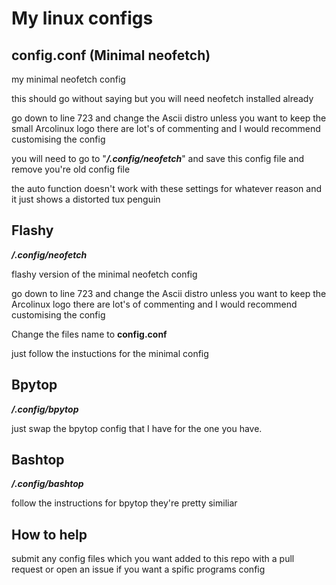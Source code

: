# My linux configs

## config.conf (Minimal neofetch)

my minimal neofetch config

this should go without saying but you will need neofetch installed already

go down to line 723 and change the Ascii distro unless you want to keep the small Arcolinux logo there are lot's of commenting and I would recommend customising the config

you will need to go to "**_/.config/neofetch_**" and save this config file and remove you're old config file

the auto function doesn't work with these settings for whatever reason and it just shows a distorted tux penguin

## Flashy

**_/.config/neofetch_**

flashy version of the minimal neofetch config

go down to line 723 and change the Ascii distro unless you want to keep the Arcolinux logo there are lot's of commenting and I would recommend customising the config

Change the files name to **config.conf**

just follow the instuctions for the minimal config

## Bpytop

**_/.config/bpytop_**

just swap the bpytop config that I have for the one you have.

## Bashtop

**_/.config/bashtop_**

follow the instructions for bpytop they're pretty similiar

## How to help

submit any config files which you want added to this repo with a pull request or open an issue if you want a spific programs config
